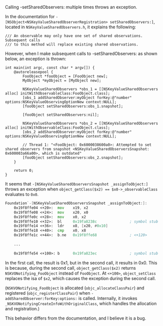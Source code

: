 Calling -setSharedObservers: multiple times throws an exception.

In the documentation for `-[NSObject<NSKeyValueSharedObserverRegistration> setSharedObservers:]`, located in `NSKeyValueSharedObservers.h`, it explains the following:

```
/// An observable may only have one set of shared observations. Subsequent calls
/// to this method will replace existing shared observations.
```

However, when I make subsequent calls to -setSharedObservers: as shown below, an exception is thrown:

```objc
int main(int argc, const char * argv[]) {
    @autoreleasepool {
        FooObject *fooObject = [FooObject new];
        MyObject *myObject = [MyObject new];
        
        NSKeyValueSharedObservers *obs_1 = [[NSKeyValueSharedObservers alloc] initWithObservableClass:FooObject.class];
        [obs_1 addSharedObserver:myObject forKey:@"number" options:NSKeyValueObservingOptionNew context:NULL];
        [fooObject setSharedObservers:obs_1.snapshot];
        
        [fooObject setSharedObservers:nil];
        
        NSKeyValueSharedObservers *obs_2 = [[NSKeyValueSharedObservers alloc] initWithObservableClass:FooObject.class];
        [obs_2 addSharedObserver:myObject forKey:@"number" options:NSKeyValueObservingOptionNew context:NULL];
        
        // Thread 1: "<FooObject: 0x6000038600a0>: Attempted to set shared observers from snapshot <NSKeyValueSharedObserversSnapshot: 0x600003a66a00>, which is outdated"
        [fooObject setSharedObservers:obs_2.snapshot];
    }
    
    return 0;
}
```

It seems that `-[NSKeyValueSharedObserversSnapshot _assignToObject:]` throws an exception when `object_getClass($x2) == $x0->_observableClass` evaluates to `0x0`.

```asm
Foundation`-[NSKeyValueSharedObserversSnapshot _assignToObject:]:
    0x19f8ffe04 <+20>:  mov    x19, x2
    0x19f8ffe08 <+24>:  mov    x20, x0
    0x19f8ffe0c <+28>:  mov    x0, x2
    0x19f8ffe10 <+32>:  bl     0x19fa8238c               ; symbol stub for: object_getClass
    0x19f8ffe14 <+36>:  ldr    x8, [x20, #0x10]
    0x19f8ffe18 <+40>:  cmp    x0, x8
    0x19f8ffe1c <+44>:  b.ne   0x19f8ffe68               ; <+120>
    
    ...
    
    0x19f8ffe54 <+100>: b      0x19fa823ec               ; symbol stub for: object_setClass
```

In the first call, the result is 0x1, but in the second call, it results in 0x0. This is because, during the second call, `object_getClass($x2)` returns `NSKVONotifying_FooObject` instead of `FooObject`. At `<+100>`, `object_setClass` replaces the isa of `$x2`, which causes the exception during the second call.

(`NSKVONotifying_FooObject` is allocated (`objc_allocateClassPair`) and registered (`objc_registerClassPair`) when `-addSharedObserver:forKey:options:` is called. Internally, it invokes `_NSKVONotifyingCreateInfoWithOriginalClass`, which handles the allocation and registration.)

This behavior differs from the documentation, and I believe it is a bug.
